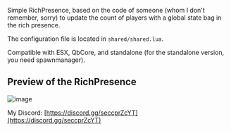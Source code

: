 Simple RichPresence, based on the code of someone (whom I don't remember, sorry) to update the count of players with a global state bag in the rich presence.

The configuration file is located in `shared/shared.lua`.

Compatible with ESX, QbCore, and standalone (for the standalone version, you need spawnmanager).

## Preview of the RichPresence
![image](https://github.com/idev-co/fivem-richpresence/assets/40030799/f6f93cb3-9765-4687-ad54-7c133cba3384)

My Discord: [https://discord.gg/seccprZcYT](https://discord.gg/seccprZcYT)
